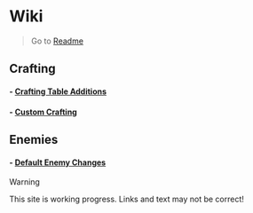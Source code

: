# Wiki
> Go to [Readme](https://github.com/veskeli/NightmereDifficulty/blob/main/README.md)
## Crafting
#### - [Crafting Table Additions](CraftingTable.md)
#### - [Custom Crafting](Crafting.md)

## Enemies
#### - [Default Enemy Changes](DefaultEnemies.md)


> [!WARNING]
> This site is working progress.
> Links and text may not be correct!


